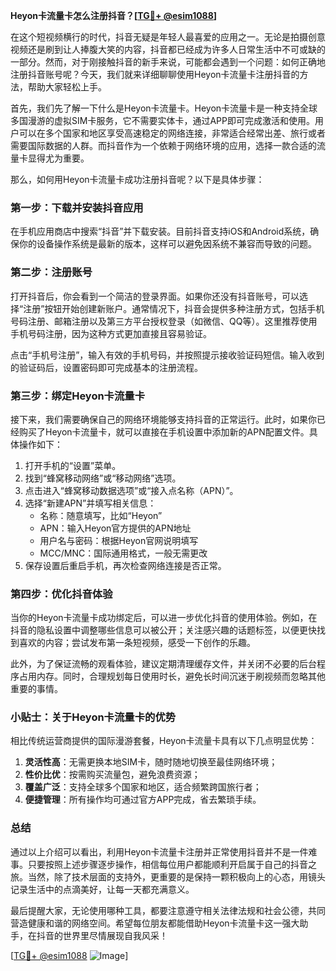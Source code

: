 **Heyon卡流量卡怎么注册抖音？[[TG💪+ @esim1088](https://t.me/s/esim1088)]**

在这个短视频横行的时代，抖音无疑是年轻人最喜爱的应用之一。无论是拍摄创意视频还是刷到让人捧腹大笑的内容，抖音都已经成为许多人日常生活中不可或缺的一部分。然而，对于刚接触抖音的新手来说，可能都会遇到一个问题：如何正确地注册抖音账号呢？今天，我们就来详细聊聊使用Heyon卡流量卡注册抖音的方法，帮助大家轻松上手。

首先，我们先了解一下什么是Heyon卡流量卡。Heyon卡流量卡是一种支持全球多国漫游的虚拟SIM卡服务，它不需要实体卡，通过APP即可完成激活和使用。用户可以在多个国家和地区享受高速稳定的网络连接，非常适合经常出差、旅行或者需要国际数据的人群。而抖音作为一个依赖于网络环境的应用，选择一款合适的流量卡显得尤为重要。

那么，如何用Heyon卡流量卡成功注册抖音呢？以下是具体步骤：

### 第一步：下载并安装抖音应用

在手机应用商店中搜索“抖音”并下载安装。目前抖音支持iOS和Android系统，确保你的设备操作系统是最新的版本，这样可以避免因系统不兼容而导致的问题。

### 第二步：注册账号

打开抖音后，你会看到一个简洁的登录界面。如果你还没有抖音账号，可以选择“注册”按钮开始创建新账户。通常情况下，抖音会提供多种注册方式，包括手机号码注册、邮箱注册以及第三方平台授权登录（如微信、QQ等）。这里推荐使用手机号码注册，因为这种方式更加直接且容易验证。

点击“手机号注册”，输入有效的手机号码，并按照提示接收验证码短信。输入收到的验证码后，设置密码即可完成基本的注册流程。

### 第三步：绑定Heyon卡流量卡

接下来，我们需要确保自己的网络环境能够支持抖音的正常运行。此时，如果你已经购买了Heyon卡流量卡，就可以直接在手机设置中添加新的APN配置文件。具体操作如下：

1. 打开手机的“设置”菜单。
2. 找到“蜂窝移动网络”或“移动网络”选项。
3. 点击进入“蜂窝移动数据选项”或“接入点名称（APN）”。
4. 选择“新建APN”并填写相关信息：
   - 名称：随意填写，比如“Heyon”
   - APN：输入Heyon官方提供的APN地址
   - 用户名与密码：根据Heyon官网说明填写
   - MCC/MNC：国际通用格式，一般无需更改
5. 保存设置后重启手机，再次检查网络连接是否正常。

### 第四步：优化抖音体验

当你的Heyon卡流量卡成功绑定后，可以进一步优化抖音的使用体验。例如，在抖音的隐私设置中调整哪些信息可以被公开；关注感兴趣的话题标签，以便更快找到喜欢的内容；尝试发布第一条短视频，感受一下创作的乐趣。

此外，为了保证流畅的观看体验，建议定期清理缓存文件，并关闭不必要的后台程序占用内存。同时，合理规划每日使用时长，避免长时间沉迷于刷视频而忽略其他重要的事情。

### 小贴士：关于Heyon卡流量卡的优势

相比传统运营商提供的国际漫游套餐，Heyon卡流量卡具有以下几点明显优势：

1. **灵活性高**：无需更换本地SIM卡，随时随地切换至最佳网络环境；
2. **性价比优**：按需购买流量包，避免浪费资源；
3. **覆盖广泛**：支持全球多个国家和地区，适合频繁跨国旅行者；
4. **便捷管理**：所有操作均可通过官方APP完成，省去繁琐手续。

### 总结

通过以上介绍可以看出，利用Heyon卡流量卡注册并正常使用抖音并不是一件难事。只要按照上述步骤逐步操作，相信每位用户都能顺利开启属于自己的抖音之旅。当然，除了技术层面的支持外，更重要的是保持一颗积极向上的心态，用镜头记录生活中的点滴美好，让每一天都充满意义。

最后提醒大家，无论使用哪种工具，都要注意遵守相关法律法规和社会公德，共同营造健康和谐的网络空间。希望每位朋友都能借助Heyon卡流量卡这一强大助手，在抖音的世界里尽情展现自我风采！

[[TG💪+ @esim1088](https://t.me/s/esim1088) ![Image](https://i.postimg.cc/4NQfJmqS/Snipaste-2025-05-13-00-14-12.png)]